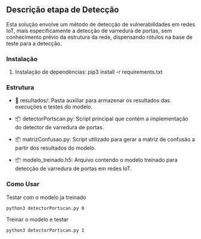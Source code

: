 ## Descrição etapa de Detecção

Esta solução envolve um método de detecção de vulnerabilidades em redes IoT, mais especificamente a detecção de varredura de portas, sem conhecimento prévio da estrutura da rede, dispensando rótulos na base de teste para a detecção.

### Instalação

1. Instalação de dependências: pip3 install -r requirements.txt 

### Estrutura

- 📂 resultados/: Pasta auxiliar para armazenar os resultados das execuções e testes do modelo.

- 📦 detectorPortscan.py: Script principal que contém a implementação do detector de varredura de portas.

- 📦 matrizConfusao.py: Script utilizado para gerar a matriz de confusão a partir dos resultados do modelo.

- 📦 modelo_treinado.h5: Arquivo contendo o modelo treinado para detecção de varredura de portas em redes IoT.

### Como Usar
Testar com o modelo ja treinado

	python3 detectorPortscan.py 0

Treinar o modelo e testar

	python3 detectorPortscan.py 1